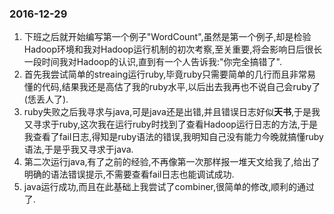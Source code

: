 ### 2016-12-29
1. 下班之后就开始编写第一个例子"WordCount",虽然是第一个例子,却是检验Hadoop环境和我对Hadoop运行机制的初次考察,至关重要,将会影响日后很长一段时间我对Hadoop的认识,直到有一个人告诉我:"你完全搞错了".
2. 首先我尝试简单的streaing运行ruby,毕竟ruby只需要简单的几行而且非常易懂的代码,结果我还是高估了我的ruby水平,以后出去我再也不说自己会ruby了(恁丢人了).
3. ruby失败之后我寻求与java,可是java还是出错,并且错误日志好似**天书**,于是我又寻求于ruby,这次我在运行ruby时找到了查看Hadoop运行日志的方法,于是我查看了fail日志,得知是ruby语法的错误,我明知自己没有能力今晚就搞懂ruby语法,于是乎我又寻求于java.
4. 第二次运行java,有了之前的经验,不再像第一次那样报一堆天文给我了,给出了明确的语法错误提示,不需要查看fail日志也能调试成功.
5. java运行成功,而且在此基础上我尝试了combiner,很简单的修改,顺利的通过了.
